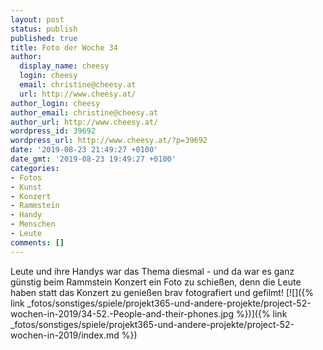 ```yaml
---
layout: post
status: publish
published: true
title: Foto der Woche 34
author:
  display_name: cheesy
  login: cheesy
  email: christine@cheesy.at
  url: http://www.cheesy.at/
author_login: cheesy
author_email: christine@cheesy.at
author_url: http://www.cheesy.at/
wordpress_id: 39692
wordpress_url: http://www.cheesy.at/?p=39692
date: '2019-08-23 21:49:27 +0100'
date_gmt: '2019-08-23 19:49:27 +0100'
categories:
- Fotos
- Kunst
- Konzert
- Rammstein
- Handy
- Menschen
- Leute
comments: []
---
```

Leute und ihre Handys war das Thema diesmal - und da war es ganz günstig beim Rammstein Konzert ein Foto zu schießen, denn die Leute haben statt das Konzert zu genießen brav fotografiert und gefilmt!
[![]({% link _fotos/sonstiges/spiele/projekt365-und-andere-projekte/project-52-wochen-in-2019/34-52.-People-and-their-phones.jpg %})]({% link _fotos/sonstiges/spiele/projekt365-und-andere-projekte/project-52-wochen-in-2019/index.md %})
